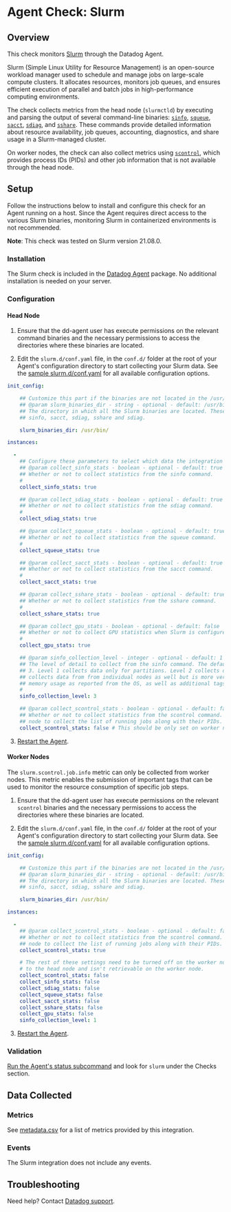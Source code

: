 # Agent Check: Slurm

## Overview

This check monitors [Slurm][1] through the Datadog Agent. 

Slurm (Simple Linux Utility for Resource Management) is an open-source workload manager used to schedule and manage jobs on large-scale compute clusters. It allocates resources, monitors job queues, and ensures efficient execution of parallel and batch jobs in high-performance computing environments.

The check collects metrics from the head node (`slurmctld`) by executing and parsing the output of several command-line binaries: [`sinfo`][8], [`squeue`][9], [`sacct`][10], [`sdiag`][11], and [`sshare`][12]. These commands provide detailed information about resource availability, job queues, accounting, diagnostics, and share usage in a Slurm-managed cluster.

On worker nodes, the check can also collect metrics using [`scontrol`][13], which provides process IDs (PIDs) and other job information that is not available through the head node.

## Setup

Follow the instructions below to install and configure this check for an Agent running on a host. Since the Agent requires direct access to the various Slurm binaries, monitoring Slurm in containerized environments is not recommended.

**Note**: This check was tested on Slurm version 21.08.0.

### Installation

The Slurm check is included in the [Datadog Agent][2] package.
No additional installation is needed on your server.

### Configuration

#### Head Node

1. Ensure that the dd-agent user has execute permissions on the relevant command binaries and the necessary permissions to access the directories where these binaries are located.

2. Edit the `slurm.d/conf.yaml` file, in the `conf.d/` folder at the root of your Agent's configuration directory to start collecting your Slurm data. See the [sample slurm.d/conf.yaml][3] for all available configuration options.

```yaml
init_config:

    ## Customize this part if the binaries are not located in the /usr/bin/ directory
    ## @param slurm_binaries_dir - string - optional - default: /usr/bin/
    ## The directory in which all the Slurm binaries are located. These are mainly:
    ## sinfo, sacct, sdiag, sshare and sdiag.

    slurm_binaries_dir: /usr/bin/

instances:

  -
    ## Configure these parameters to select which data the integration collects.
    ## @param collect_sinfo_stats - boolean - optional - default: true
    ## Whether or not to collect statistics from the sinfo command.
    #
    collect_sinfo_stats: true

    ## @param collect_sdiag_stats - boolean - optional - default: true
    ## Whether or not to collect statistics from the sdiag command.
    #
    collect_sdiag_stats: true

    ## @param collect_squeue_stats - boolean - optional - default: true
    ## Whether or not to collect statistics from the squeue command.
    #
    collect_squeue_stats: true

    ## @param collect_sacct_stats - boolean - optional - default: true
    ## Whether or not to collect statistics from the sacct command.
    #
    collect_sacct_stats: true

    ## @param collect_sshare_stats - boolean - optional - default: true
    ## Whether or not to collect statistics from the sshare command.
    #
    collect_sshare_stats: true

    ## @param collect_gpu_stats - boolean - optional - default: false
    ## Whether or not to collect GPU statistics when Slurm is configured to use GPUs using sinfo.
    #
    collect_gpu_stats: true

    ## @param sinfo_collection_level - integer - optional - default: 1
    ## The level of detail to collect from the sinfo command. The default is 'basic'. Available options are 1, 2 and
    ## 3. Level 1 collects data only for partitions. Level 2 collects data from individual nodes. Level 3 
    ## collects data from from individual nodes as well but is more verbose and includes data such as CPU and 
    ## memory usage as reported from the OS, as well as additional tags.
    #
    sinfo_collection_level: 3

    ## @param collect_scontrol_stats - boolean - optional - default: false
    ## Whether or not to collect statistics from the scontrol command. This is mainly used in the worker 
    ## node to collect the list of running jobs along with their PIDs.
    collect_scontrol_stats: false # This should be only set on worker nodes and not the head node
```

3. [Restart the Agent][4].

#### Worker Nodes

The `slurm.scontrol.job.info` metric can only be collected from worker nodes. This metric enables the submission of important tags
that can be used to monitor the resource consumption of specific job steps.

1. Ensure that the dd-agent user has execute permissions on the relevant `scontrol` binaries and the necessary permissions to access the directories where these binaries are located.

2. Edit the `slurm.d/conf.yaml` file, in the `conf.d/` folder at the root of your Agent's configuration directory to start collecting your Slurm data. See the [sample slurm.d/conf.yaml][3] for all available configuration options.

```yaml
init_config:

    ## Customize this part if the binaries are not located in the /usr/bin/ directory
    ## @param slurm_binaries_dir - string - optional - default: /usr/bin/
    ## The directory in which all the Slurm binaries are located. These are mainly:
    ## sinfo, sacct, sdiag, sshare and sdiag.

    slurm_binaries_dir: /usr/bin/

instances:

  - 
    ## @param collect_scontrol_stats - boolean - optional - default: false
    ## Whether or not to collect statistics from the scontrol command. This is mainly used in the worker 
    ## node to collect the list of running jobs along with their PIDs.
    collect_scontrol_stats: true

    # The rest of these settings need to be turned off on the worker node because the information is specific
    # to the head node and isn't retrievable on the worker node.
    collect_scontrol_stats: false
    collect_sinfo_stats: false
    collect_sdiag_stats: false
    collect_squeue_stats: false
    collect_sacct_stats: false
    collect_sshare_stats: false
    collect_gpu_stats: false
    sinfo_collection_level: 1
```

3. [Restart the Agent][4].

### Validation

[Run the Agent's status subcommand][5] and look for `slurm` under the Checks section.

## Data Collected

### Metrics

See [metadata.csv][6] for a list of metrics provided by this integration.

### Events

The Slurm integration does not include any events.

## Troubleshooting

Need help? Contact [Datadog support][7].


[1]: https://slurm.schedmd.com/overview.html
[2]: /account/settings/agent/latest
[3]: https://github.com/DataDog/integrations-core/blob/master/slurm/datadog_checks/slurm/data/conf.yaml.example
[4]: https://docs.datadoghq.com/agent/guide/agent-commands/#start-stop-and-restart-the-agent
[5]: https://docs.datadoghq.com/agent/guide/agent-commands/#agent-status-and-information
[6]: https://github.com/DataDog/integrations-core/blob/master/slurm/metadata.csv
[7]: https://docs.datadoghq.com/help/
[8]: https://slurm.schedmd.com/sinfo.html
[9]: https://slurm.schedmd.com/squeue.html
[10]: https://slurm.schedmd.com/sacct.html
[11]: https://slurm.schedmd.com/sdiag.html
[12]: https://slurm.schedmd.com/sshare.html
[13]: https://slurm.schedmd.com/scontrol.html
